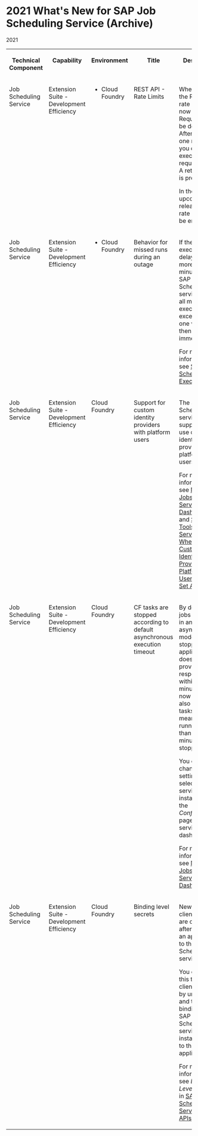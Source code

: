 <!-- loio78f6a4b2a1f9481f9c83bee47c2ae50c -->

# 2021 What's New for SAP Job Scheduling Service \(Archive\)





<a name="loio78f6a4b2a1f9481f9c83bee47c2ae50c__wnv_table"/>2021


<table>
<tr>
<th valign="top">

Technical Component



</th>
<th valign="top">

Capability



</th>
<th valign="top">

Environment



</th>
<th valign="top">

Title



</th>
<th valign="top">

Description



</th>
<th valign="top">

Action



</th>
<th valign="top">

Type



</th>
<th valign="top">

Available as of



</th>
</tr>
<tr>
<td valign="top">

Job Scheduling Service



</td>
<td valign="top">

Extension Suite - Development Efficiency



</td>
<td valign="top">

-   Cloud Foundry



</td>
<td valign="top">

REST API - Rate Limits



</td>
<td valign="top">

When you use the REST API, rate limits are now in place. Requests may be denied. After less than one minute, you can execute the request again. A retry header is provided.

In the upcoming releases, the rate limits will be enforced.



</td>
<td valign="top">



</td>
<td valign="top">

Announcement



</td>
<td valign="top">

2021-12-16



</td>
</tr>
<tr>
<td valign="top">

Job Scheduling Service



</td>
<td valign="top">

Extension Suite - Development Efficiency



</td>
<td valign="top">

-   Cloud Foundry



</td>
<td valign="top">

Behavior for missed runs during an outage



</td>
<td valign="top">

If the schedule executions are delayed by more than 20 minutes, the SAP Job Scheduling service skips all missed executions except the last one which is then executed immediately.

For more information, see [Skipped Schedule Executions](https://help.sap.com/viewer/07b57c2f4b944bcd8470d024723a1631/Cloud/en-US/d09664b7ae9d453e8b8a3a6e09449916.html).



</td>
<td valign="top">



</td>
<td valign="top">

Changed



</td>
<td valign="top">

2021-12-16



</td>
</tr>
<tr>
<td valign="top">

Job Scheduling Service



</td>
<td valign="top">

Extension Suite - Development Efficiency



</td>
<td valign="top">

 Cloud Foundry 



</td>
<td valign="top">

Support for custom identity providers with platform users



</td>
<td valign="top">

The SAP Job Scheduling service supports the use of custom identity providers with platform users.

For more information, see [Manage Jobs with Service Dashboard](../40---Using-JOB-SCHDULR-TITLE/manage-jobs-with-service-dashboard-132fd06.md) and [Supported Tools and Services When Using Custom Identity Providers for Platform Users\[Feature Set A\]](https://help.sap.com/viewer/65de2977205c403bbc107264b8eccf4b/Cloud/en-US/94ef5154e384408796c035a82b043f82.html).



</td>
<td valign="top">



</td>
<td valign="top">

New



</td>
<td valign="top">

2021-05-20



</td>
</tr>
<tr>
<td valign="top">

Job Scheduling Service



</td>
<td valign="top">

Extension Suite - Development Efficiency



</td>
<td valign="top">

 Cloud Foundry 



</td>
<td valign="top">

CF tasks are stopped according to default asynchronous execution timeout



</td>
<td valign="top">

By default, jobs executed in an asynchronous mode are stopped if the application doesn't provide a response within 30 minutes. This now applies also for CF tasks, that means a task running longer than 30 minutes is stopped.

You can change this setting for the selected service instance on the *Configurations* page in the service dashboard.

For more information, see [Manage Jobs with Service Dashboard](../40---Using-JOB-SCHDULR-TITLE/manage-jobs-with-service-dashboard-132fd06.md).



</td>
<td valign="top">



</td>
<td valign="top">

New



</td>
<td valign="top">

2021-02-25



</td>
</tr>
<tr>
<td valign="top">

Job Scheduling Service



</td>
<td valign="top">

Extension Suite - Development Efficiency



</td>
<td valign="top">

 Cloud Foundry 



</td>
<td valign="top">

Binding level secrets



</td>
<td valign="top">

New clientsecrets are created after you bind an application to the SAP Job Scheduling service.

You can use this to rotate clientsecrets by unbinding and then binding the SAP Job Scheduling service instance again to the application.

For more information, see *Binding Level Secrets* in [SAP Job Scheduling Service REST APIs](../40---Using-JOB-SCHDULR-TITLE/sap-job-scheduling-service-rest-apis-c513d2d.md).



</td>
<td valign="top">



</td>
<td valign="top">

New



</td>
<td valign="top">

2020-12-17



</td>
</tr>
</table>

